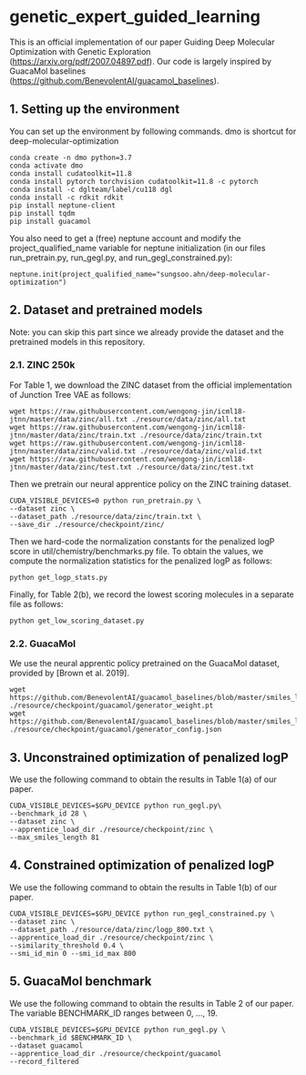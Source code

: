 # genetic_expert_guided_learning

This is an official implementation of our paper Guiding Deep Molecular Optimization with Genetic Exploration (https://arxiv.org/pdf/2007.04897.pdf). Our code is largely inspired by GuacaMol baselines (https://github.com/BenevolentAI/guacamol_baselines).

## 1. Setting up the environment
You can set up the environment by following commands. dmo is shortcut for deep-molecular-optimization
```
conda create -n dmo python=3.7
conda activate dmo
conda install cudatoolkit=11.8
conda install pytorch torchvision cudatoolkit=11.8 -c pytorch
conda install -c dglteam/label/cu118 dgl
conda install -c rdkit rdkit
pip install neptune-client
pip install tqdm
pip install guacamol
```

You also need to get a (free) neptune account and modify the project_qualified_name variable for neptune initialization (in our files run_pretrain.py, run_gegl.py, and run_gegl_constrained.py):

```
neptune.init(project_qualified_name="sungsoo.ahn/deep-molecular-optimization")
```



## 2. Dataset and pretrained models
Note: you can skip this part since we already provide the dataset and the pretrained models in this repository.

### 2.1. ZINC 250k
For Table 1, we download the ZINC dataset from the official implementation of Junction Tree VAE as follows:

```
wget https://raw.githubusercontent.com/wengong-jin/icml18-jtnn/master/data/zinc/all.txt ./resource/data/zinc/all.txt
wget https://raw.githubusercontent.com/wengong-jin/icml18-jtnn/master/data/zinc/train.txt ./resource/data/zinc/train.txt
wget https://raw.githubusercontent.com/wengong-jin/icml18-jtnn/master/data/zinc/valid.txt ./resource/data/zinc/valid.txt
wget https://raw.githubusercontent.com/wengong-jin/icml18-jtnn/master/data/zinc/test.txt ./resource/data/zinc/test.txt
```

Then we pretrain our neural apprentice policy on the ZINC training dataset.

```
CUDA_VISIBLE_DEVICES=0 python run_pretrain.py \
--dataset zinc \
--dataset_path ./resource/data/zinc/train.txt \
--save_dir ./resource/checkpoint/zinc/
```

Then we hard-code the normalization constants for the penalized logP score in util/chemistry/benchmarks.py file. To obtain the values, we compute the normalization statistics for the penalized logP as follows:
```
python get_logp_stats.py
```

Finally, for Table 2(b), we record the lowest scoring molecules in a separate file as follows:
```
python get_low_scoring_dataset.py
```

### 2.2. GuacaMol
We use the neural apprentic policy pretrained on the GuacaMol dataset, provided by [Brown et al. 2019].

```
wget https://github.com/BenevolentAI/guacamol_baselines/blob/master/smiles_lstm_hc/pretrained_model/model_final_0.473.pt ./resource/checkpoint/guacamol/generator_weight.pt
wget https://github.com/BenevolentAI/guacamol_baselines/blob/master/smiles_lstm_hc/pretrained_model/model_final_0.473.pt ./resource/checkpoint/guacamol/generator_config.json
```

## 3. Unconstrained optimization of penalized logP

We use the following command to obtain the results in Table 1(a) of our paper.
```
CUDA_VISIBLE_DEVICES=$GPU_DEVICE python run_gegl.py\
--benchmark_id 28 \
--dataset zinc \
--apprentice_load_dir ./resource/checkpoint/zinc \
--max_smiles_length 81
```

## 4. Constrained optimization of penalized logP
We use the following command to obtain the results in Table 1(b) of our paper.

```
CUDA_VISIBLE_DEVICES=$GPU_DEVICE python run_gegl_constrained.py \
--dataset zinc \
--dataset_path ./resource/data/zinc/logp_800.txt \
--apprentice_load_dir ./resource/checkpoint/zinc \
--similarity_threshold 0.4 \
--smi_id_min 0 --smi_id_max 800
```

## 5. GuacaMol benchmark
We use the following command to obtain the results in Table 2 of our paper. The variable BENCHMARK_ID ranges between 0, ..., 19.

```
CUDA_VISIBLE_DEVICES=$GPU_DEVICE python run_gegl.py \
--benchmark_id $BENCHMARK_ID \
--dataset guacamol
--apprentice_load_dir ./resource/checkpoint/guacamol
--record_filtered
```
